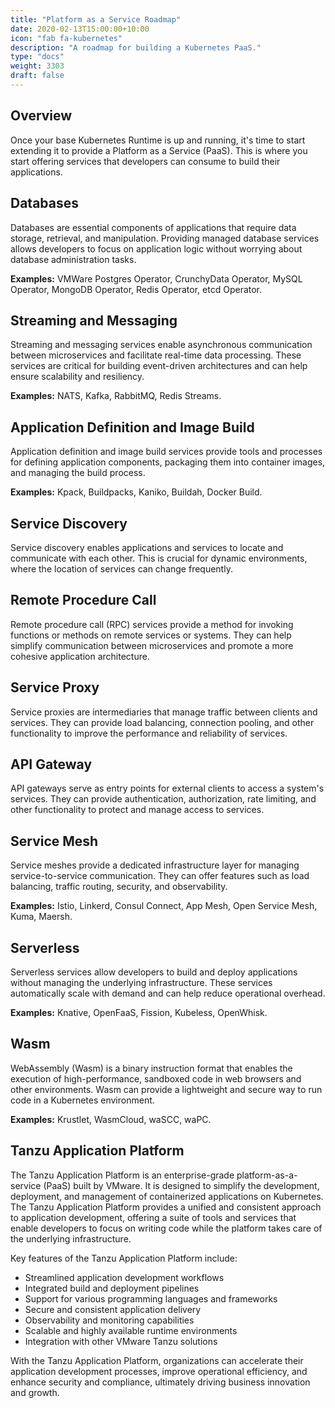 ```yaml
---
title: "Platform as a Service Roadmap"
date: 2020-02-13T15:00:00+10:00
icon: "fab fa-kubernetes"
description: "A roadmap for building a Kubernetes PaaS."
type: "docs"
weight: 3303
draft: false
---
```


## Overview

Once your base Kubernetes Runtime is up and running, it's time to start extending it to provide a Platform as a Service (PaaS). This is where you start offering services that developers can consume to build their applications.

## Databases

Databases are essential components of applications that require data storage, retrieval, and manipulation. Providing managed database services allows developers to focus on application logic without worrying about database administration tasks.

**Examples:** VMWare Postgres Operator, CrunchyData Operator, MySQL Operator, MongoDB Operator, Redis Operator, etcd Operator.

## Streaming and Messaging

Streaming and messaging services enable asynchronous communication between microservices and facilitate real-time data processing. These services are critical for building event-driven architectures and can help ensure scalability and resiliency.

**Examples:** NATS, Kafka, RabbitMQ, Redis Streams.

## Application Definition and Image Build

Application definition and image build services provide tools and processes for defining application components, packaging them into container images, and managing the build process.

**Examples:** Kpack, Buildpacks, Kaniko, Buildah, Docker Build.

## Service Discovery

Service discovery enables applications and services to locate and communicate with each other. This is crucial for dynamic environments, where the location of services can change frequently.

## Remote Procedure Call

Remote procedure call (RPC) services provide a method for invoking functions or methods on remote services or systems. They can help simplify communication between microservices and promote a more cohesive application architecture.

## Service Proxy

Service proxies are intermediaries that manage traffic between clients and services. They can provide load balancing, connection pooling, and other functionality to improve the performance and reliability of services.

## API Gateway

API gateways serve as entry points for external clients to access a system's services. They can provide authentication, authorization, rate limiting, and other functionality to protect and manage access to services.

## Service Mesh

Service meshes provide a dedicated infrastructure layer for managing service-to-service communication. They can offer features such as load balancing, traffic routing, security, and observability.

**Examples:** Istio, Linkerd, Consul Connect, App Mesh, Open Service Mesh, Kuma, Maersh.

## Serverless

Serverless services allow developers to build and deploy applications without managing the underlying infrastructure. These services automatically scale with demand and can help reduce operational overhead.

**Examples:** Knative, OpenFaaS, Fission, Kubeless, OpenWhisk.

## Wasm

WebAssembly (Wasm) is a binary instruction format that enables the execution of high-performance, sandboxed code in web browsers and other environments. Wasm can provide a lightweight and secure way to run code in a Kubernetes environment.

**Examples:** Krustlet, WasmCloud, waSCC, waPC.

## Tanzu Application Platform

The Tanzu Application Platform is an enterprise-grade platform-as-a-service (PaaS) built by VMware. It is designed to simplify the development, deployment, and management of containerized applications on Kubernetes. The Tanzu Application Platform provides a unified and consistent approach to application development, offering a suite of tools and services that enable developers to focus on writing code while the platform takes care of the underlying infrastructure.

Key features of the Tanzu Application Platform include:

- Streamlined application development workflows
- Integrated build and deployment pipelines
- Support for various programming languages and frameworks
- Secure and consistent application delivery
- Observability and monitoring capabilities
- Scalable and highly available runtime environments
- Integration with other VMware Tanzu solutions

With the Tanzu Application Platform, organizations can accelerate their application development processes, improve operational efficiency, and enhance security and compliance, ultimately driving business innovation and growth.
